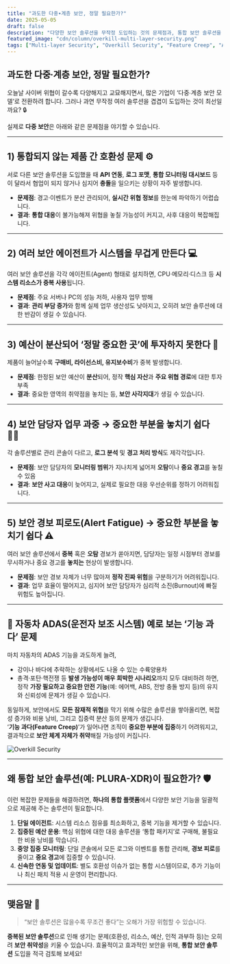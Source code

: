 ```yaml
---
title: "과도한 다중∙계층 보안, 정말 필요한가?"
date: 2025-05-05
draft: false
description: "다양한 보안 솔루션을 무작정 도입하는 것의 문제점과, 통합 보안 솔루션을 활용한 효율적인 대안 제시"
featured_image: "cdn/column/overkill-multi-layer-security.png"
tags: ["Multi-layer Security", "Overkill Security", "Feature Creep", "Alert Fatigue"]
---
```


## 과도한 다중∙계층 보안, 정말 필요한가?

오늘날 사이버 위협이 갈수록 다양해지고 교묘해지면서, 많은 기업이 ‘다중∙계층 보안 모델’로 전환하려 합니다. 그러나 과연 무작정 여러 솔루션을 겹겹이 도입하는 것이 최선일까요? 🔒

실제로 **다중 보안**은 아래와 같은 문제점을 야기할 수 있습니다.

<!--more-->

---

## 1) 통합되지 않는 제품 간 호환성 문제 ⚙️

서로 다른 보안 솔루션을 도입했을 때 **API 연동**, **로그 포맷**, **통합 모니터링 대시보드** 등이 달라서
협업이 되지 않거나 심지어 **충돌**을 일으키는 상황이 자주 발생합니다.

* **문제점**: 경고·이벤트가 분산 관리되어, **실시간 위협 정보**를 한눈에 파악하기 어렵습니다.
* **결과**: **통합 대응**이 불가능해져 위협을 놓칠 가능성이 커지고, 사후 대응이 복잡해집니다.

---

## 2) 여러 보안 에이전트가 시스템을 무겁게 만든다 💻

여러 보안 솔루션을 각각 에이전트(Agent) 형태로 설치하면, CPU·메모리·디스크 등 **시스템 리소스가 중복 사용**됩니다.

* **문제점**: 주요 서버나 PC의 성능 저하, 사용자 업무 방해
* **결과**: **관리 부담 증가**와 함께 실제 업무 생산성도 낮아지고, 오히려 보안 솔루션에 대한 반감이 생길 수 있습니다.

---

## 3) 예산이 분산되어 ‘정말 중요한 곳’에 투자하지 못한다 💸

제품이 늘어날수록 **구매비, 라이선스비, 유지보수비**가 중복 발생합니다.

* **문제점**: 한정된 보안 예산이 **분산**되어, 정작 **핵심 자산**과 **주요 위협 경로**에 대한 투자 부족
* **결과**: 중요한 영역의 취약점을 놓치는 등, **보안 사각지대**가 생길 수 있습니다.

---

## 4) 보안 담당자 업무 과중 → 중요한 부분을 놓치기 쉽다 🧑‍💻

각 솔루션별로 관리 콘솔이 다르고, **로그 분석** 및 **경고 처리 방식**도 제각각입니다.

* **문제점**: 보안 담당자의 **모니터링 범위**가 지나치게 넓어져 **오탐**이나 **중요 경고**를 놓칠 수 있음
* **결과**: **보안 사고 대응**이 늦어지고, 실제로 필요한 대응 우선순위를 정하기 어려워집니다.

---

## 5) 보안 경보 피로도(Alert Fatigue) → 중요한 부분을 놓치기 쉽다 ⚠️

여러 보안 솔루션에서 **중복** 혹은 **오탐** 경보가 쏟아지면, 담당자는 일정 시점부터 경보를 무시하거나 중요 경고를 **놓치는** 현상이 발생합니다.

* **문제점**: 보안 경보 자체가 너무 많아져 **정작 진짜 위험**을 구분하기가 어려워집니다.
* **결과**: 업무 효율이 떨어지고, 심지어 보안 담당자가 심리적 소진(Burnout)에 빠질 위험도 높아집니다.

---

## 🚗 자동차 ADAS(운전자 보조 시스템) 예로 보는 ‘기능 과다’ 문제 

마치 자동차의 ADAS 기능을 과도하게 늘려,

* 강이나 바다에 추락하는 상황에서도 나올 수 있는 수륙양용차
* 총격·포탄·핵전쟁 등 **발생 가능성이 매우 희박한 시나리오**까지 모두 대비하려 하면,
  정작 **가장 필요하고 중요한 안전 기능**(예: 에어백, ABS, 전방 충돌 방지 등)의 유지와 신뢰성에 문제가 생길 수 있습니다.

동일하게, 보안에서도 **모든 잠재적 위협**을 막기 위해 수많은 솔루션을 쌓아올리면, 복잡성 증가와 비용 낭비, 그리고 집중력 분산 등의 문제가 생깁니다.  
‘**기능 과다(Feature Creep)**’가 일어나면 조직이 **중요한 부분에 집중**하기 어려워지고, 결과적으로 **보안 체계 자체가 취약**해질 가능성이 커집니다.

![Overkill Security](https://blog.plura.io/cdn/column/overkill-multi-layer-security.png)

---

## 왜 통합 보안 솔루션(예: **PLURA-XDR**)이 필요한가? 🛡️

이런 복잡한 문제들을 해결하려면, **하나의 통합 플랫폼**에서 다양한 보안 기능을 일괄적으로 제공해 주는 솔루션이 필요합니다.

1. **단일 에이전트**: 시스템 리소스 점유를 최소화하고, 중복 기능을 제거할 수 있습니다.
2. **집중된 예산 운용**: 핵심 위협에 대한 대응 솔루션을 ‘통합 패키지’로 구매해, 불필요한 비용 낭비를 막습니다.
3. **중앙 집중 모니터링**: 단일 콘솔에서 모든 로그와 이벤트를 통합 관리해, **경보 피로**를 줄이고 **중요 경고**에 집중할 수 있습니다.
4. **신속한 연동 및 업데이트**: 별도 호환성 이슈가 없는 통합 시스템이므로, 추가 기능이나 최신 패치 적용 시 운영이 편리합니다.

---

## 맺음말 🌟

> “보안 솔루션은 많을수록 무조건 좋다”는 오해가 가장 위험할 수 있습니다.

**중복된 보안 솔루션**으로 인해 생기는 문제(호환성, 리소스, 예산, 인적 과부하 등)는 오히려 **보안 취약성**을 키울 수 있습니다.
효율적이고 효과적인 보안을 위해, **통합 보안 솔루션** 도입을 적극 검토해 보세요!
